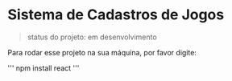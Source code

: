 # Sistema de Cadastros de Jogos 

> status do projeto: em desenvolvimento

Para rodar esse projeto na sua máquina, por favor digite:

'''
 npm install react
'''